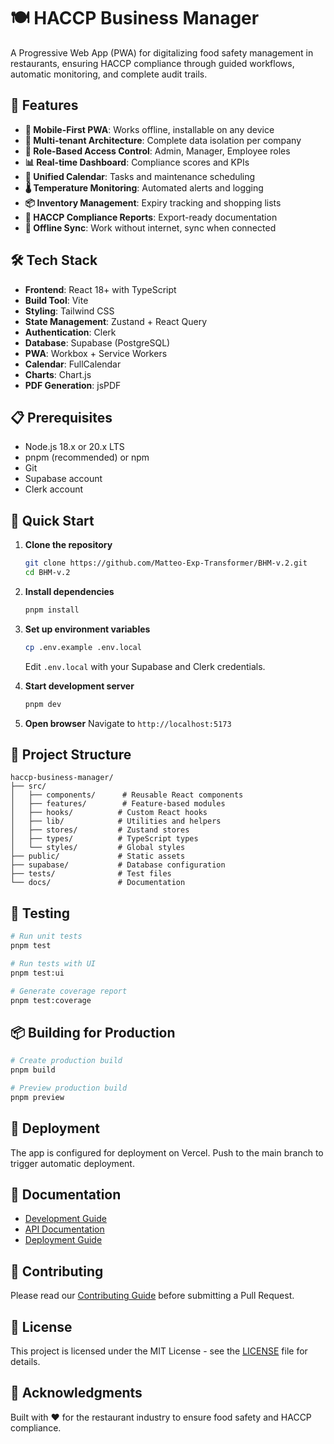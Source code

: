 # 🍽️ HACCP Business Manager

A Progressive Web App (PWA) for digitalizing food safety management in restaurants, ensuring HACCP compliance through guided workflows, automatic monitoring, and complete audit trails.

## 🚀 Features

- **📱 Mobile-First PWA**: Works offline, installable on any device
- **🔐 Multi-tenant Architecture**: Complete data isolation per company
- **👥 Role-Based Access Control**: Admin, Manager, Employee roles
- **📊 Real-time Dashboard**: Compliance scores and KPIs
- **📅 Unified Calendar**: Tasks and maintenance scheduling
- **🌡️ Temperature Monitoring**: Automated alerts and logging
- **📦 Inventory Management**: Expiry tracking and shopping lists
- **📄 HACCP Compliance Reports**: Export-ready documentation
- **🔄 Offline Sync**: Work without internet, sync when connected

## 🛠️ Tech Stack

- **Frontend**: React 18+ with TypeScript
- **Build Tool**: Vite
- **Styling**: Tailwind CSS
- **State Management**: Zustand + React Query
- **Authentication**: Clerk
- **Database**: Supabase (PostgreSQL)
- **PWA**: Workbox + Service Workers
- **Calendar**: FullCalendar
- **Charts**: Chart.js
- **PDF Generation**: jsPDF

## 📋 Prerequisites

- Node.js 18.x or 20.x LTS
- pnpm (recommended) or npm
- Git
- Supabase account
- Clerk account

## 🚀 Quick Start

1. **Clone the repository**
   ```bash
   git clone https://github.com/Matteo-Exp-Transformer/BHM-v.2.git
   cd BHM-v.2
   ```

2. **Install dependencies**
   ```bash
   pnpm install
   ```

3. **Set up environment variables**
   ```bash
   cp .env.example .env.local
   ```
   Edit `.env.local` with your Supabase and Clerk credentials.

4. **Start development server**
   ```bash
   pnpm dev
   ```

5. **Open browser**
   Navigate to `http://localhost:5173`

## 📁 Project Structure

```
haccp-business-manager/
├── src/
│   ├── components/      # Reusable React components
│   ├── features/        # Feature-based modules
│   ├── hooks/          # Custom React hooks
│   ├── lib/            # Utilities and helpers
│   ├── stores/         # Zustand stores
│   ├── types/          # TypeScript types
│   └── styles/         # Global styles
├── public/             # Static assets
├── supabase/           # Database configuration
├── tests/              # Test files
└── docs/               # Documentation
```

## 🧪 Testing

```bash
# Run unit tests
pnpm test

# Run tests with UI
pnpm test:ui

# Generate coverage report
pnpm test:coverage
```

## 📦 Building for Production

```bash
# Create production build
pnpm build

# Preview production build
pnpm preview
```

## 🚀 Deployment

The app is configured for deployment on Vercel. Push to the main branch to trigger automatic deployment.

## 📖 Documentation

- [Development Guide](./docs/development/README.md)
- [API Documentation](./docs/api/README.md)
- [Deployment Guide](./docs/deployment/README.md)

## 🤝 Contributing

Please read our [Contributing Guide](./CONTRIBUTING.md) before submitting a Pull Request.

## 📝 License

This project is licensed under the MIT License - see the [LICENSE](./LICENSE) file for details.

## 🙏 Acknowledgments

Built with ❤️ for the restaurant industry to ensure food safety and HACCP compliance.